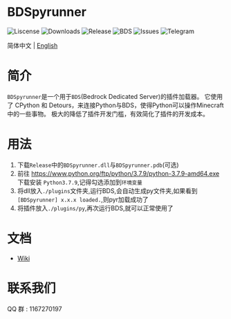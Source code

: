 # BDSpyrunner
![Liscense](https://img.shields.io/github/license/twoone-3/BDSpyrunner)
![Downloads](https://img.shields.io/github/downloads/twoone-3/BDSpyrunner/total)
![Release](https://img.shields.io/github/v/release/twoone-3/BDSpyrunner)
![BDS](https://img.shields.io/badge/support--BDS--version-1.17.11.01-blue)
![Issues](https://img.shields.io/github/issues/twoone-3/BDSpyrunner)
![Telegram](https://img.shields.io/badge/telegram-BDSpyrunner-blue?&logo=telegram&link=https://t.me/bdspyrunner)

简体中文 | [English](README.md)
# 简介
`BDSpyrunner`是一个用于`BDS`(Bedrock Dedicated Server)的插件加载器。
它使用了 CPython 和 Detours，来连接Python与BDS，使得Python可以操作Minecraft中的一些事物。
极大的降低了插件开发门槛，有效简化了插件的开发成本。
# 用法
1. 下载`Release`中的`BDSpyrunner.dll`与`BDSpyrunner.pdb`(可选)
2. 前往 https://www.python.org/ftp/python/3.7.9/python-3.7.9-amd64.exe 下载安装 `Python3.7.9`,记得勾选添加到`环境变量`
2. 将dll放入`./plugins`文件夹,运行BDS,会自动生成py文件夹,如果看到`[BDSpyrunner] x.x.x loaded.`,则pyr加载成功了
7. 将插件放入`./plugins/py`,再次运行BDS,就可以正常使用了
# 文档
* [Wiki](https://github.com/twoone-3/BDSpyrunner/wiki/)
# 联系我们
QQ 群 : 1167270197
